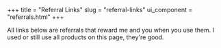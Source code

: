 +++
title = "Referral Links"
slug = "referral-links"
ui_component = "referrals.html"
+++

<!-- ## Thanks for stopping by 😌 -->

All links below are referrals that reward me and you when you use them.
I used or still use all products on this page, they're good.
